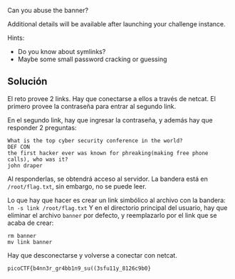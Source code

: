 Can you abuse the banner?

Additional details will be available after launching your challenge instance.

Hints:
- Do you know about symlinks?
- Maybe some small password cracking or guessing

## Solución
El reto provee 2 links. Hay que conectarse a ellos a través de netcat. El primero provee la contraseña para entrar al segundo link.

En el segundo link, hay que ingresar la contraseña, y además hay que responder 2 preguntas:
```
What is the top cyber security conference in the world?
DEF CON
the first hacker ever was known for phreaking(making free phone calls), who was it?
john draper
```

Al responderlas, se obtendrá acceso al servidor. La bandera está en `/root/flag.txt`, sin embargo, no se puede leer.

Lo que hay que hacer es crear un link simbólico al archivo con la bandera:
`ln -s link /root/flag.txt`
Y en el directorio principal del usuario, hay que eliminar el archivo `banner` por defecto, y reemplazarlo por el link que se acaba de crear:
```
rm banner
mv link banner
```

Hay que desconectarse y volverse a conectar con netcat.

`picoCTF{b4nn3r_gr4bb1n9_su((3sfu11y_8126c9b0}`